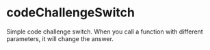 # codeChallengeSwitch
Simple code challenge switch. When you call a function with different parameters, it will change the answer. 

